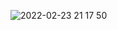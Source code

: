 ![2022-02-23 21 17 50](https://user-images.githubusercontent.com/63723832/155410593-e0cc3822-5727-4de7-8e43-06a57d992ca4.gif)
